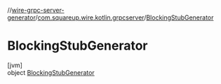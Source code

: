 //[wire-grpc-server-generator](../../../index.md)/[com.squareup.wire.kotlin.grpcserver](../index.md)/[BlockingStubGenerator](index.md)

# BlockingStubGenerator

[jvm]\
object [BlockingStubGenerator](index.md)
